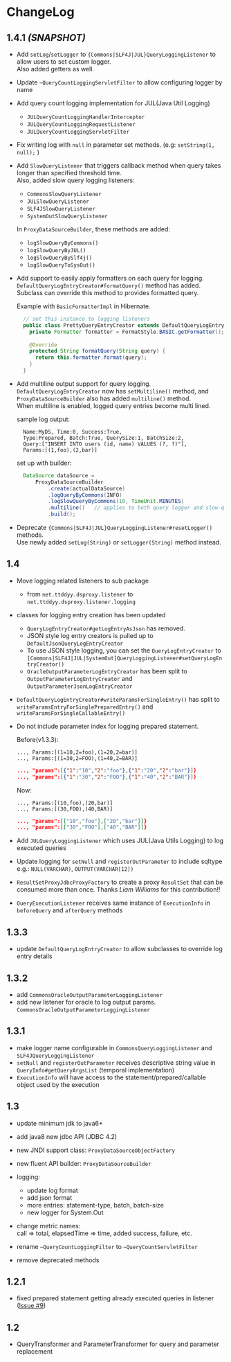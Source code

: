 # ChangeLog

## 1.4.1 _(SNAPSHOT)_

- Add `setLog`/`setLogger` to `{Commons|SLF4J|JUL}QueryLoggingListener` to allow users to set custom logger.  
  Also added getters as well.

- Update `~QueryCountLoggingServletFilter` to allow configuring logger by name

- Add query count logging implementation for JUL(Java Util Logging)
  - `JULQueryCountLoggingHandlerInterceptor`
  - `JULQueryCountLoggingRequestListener`
  - `JULQueryCountLoggingServletFilter`
  
- Fix writing log with `null` in parameter set methods. (e.g: `setString(1, null);` )

- Add `SlowQueryListener` that triggers callback method when query takes longer than specified threshold time.  
  Also, added slow query logging listeners:
  - `CommonsSlowQueryListener`
  - `JULSlowQueryListener`
  - `SLF4JSlowQueryListener`
  - `SystemOutSlowQueryListener`
  
  In `ProxyDataSourceBuilder`, these methods are added:
  - `logSlowQueryByCommons()`
  - `logSlowQueryByJUL()`
  - `logSlowQueryBySlf4j()`
  - `logSlowQueryToSysOut()`
  
- Add support to easily apply formatters on each query for logging.  
  `DefaultQueryLogEntryCreator#formatQuery()` method has added.  
  Subclass can override this method to provides formatted query.  

  Example with `BasicFormatterImpl` in Hibernate.
  ```java
    // set this instance to logging listeners
    public class PrettyQueryEntryCreator extends DefaultQueryLogEntryCreator {
      private Formatter formatter = FormatStyle.BASIC.getFormatter();  // from hibernate
          
      @Override
      protected String formatQuery(String query) {
        return this.formatter.format(query);
      }
    }
  ```

- Add multiline output support for query logging.  
  `DefaultQueryLogEntryCreator` now has `setMultiline()` method, and `ProxyDataSourceBuilder` also has added 
  `multiline()` method.     
  When multiline is enabled, logged query entries become multi lined.  

  sample log output:
  ```
    Name:MyDS, Time:0, Success:True, 
    Type:Prepared, Batch:True, QuerySize:1, BatchSize:2, 
    Query:["INSERT INTO users (id, name) VALUES (?, ?)"], 
    Params:[(1,foo),(2,bar)]
  ```

  set up with builder:
  ```java
    DataSource dataSource = 
        ProxyDataSourceBuilder
            .create(actualDataSource)
            .logQueryByCommons(INFO)
            .logSlowQueryByCommons(10, TimeUnit.MINUTES)
            .multiline()   // applies to both query logger and slow query logger
            .build();
  ```

- Deprecate `{Commons|SLF4J|JUL}QueryLoggingListener#resetLogger()` methods.  
  Use newly added `setLog(String)` or `setLogger(String)` method instead.


## 1.4

- Move logging related listeners to sub package
  - from `net.ttddyy.dsproxy.listener` to `net.ttddyy.dsproxy.listener.logging`

- classes for logging entry creation has been updated
  - `QueryLogEntryCreator#getLogEntryAsJson` has removed.
  - JSON style log entry creators is pulled up to `DefaultJsonQueryLogEntryCreator`
  - To use JSON style logging, you can set the `QueryLogEntryCreator` to `[Commons|SLF4J|JUL|SystemOut]QueryLoggingListener#setQueryLogEntryCreator()`
  - `OracleOutputParameterLogEntryCreator` has been split to `OutputParameterLogEntryCreator` and `OutputParameterJsonLogEntryCreator`

- `DefaultQueryLogEntryCreator#writeParamsForSingleEntry()` has split to `writeParamsEntryForSinglePreparedEntry()` and `writeParamsForSingleCallableEntry()`

- Do not include parameter index for logging prepared statement.

  Before(v1.3.3):

  ```
  ..., Params:[(1=10,2=foo),(1=20,2=bar)]
  ..., Params:[(1=30,2=FOO),(1=40,2=BAR)]
  ```

  ```json
  ..., "params":[{"1":"10","2":"foo"},{"1":"20","2":"bar"}]}
  ..., "params":[{"1":"30","2":"FOO"},{"1":"40","2":"BAR"}]}
  ```

  Now:

  ```
  ..., Params:[(10,foo),(20,bar)]
  ..., Params:[(30,FOO),(40,BAR)]
  ```

  ```json
  ..., "params":[["10","foo"],["20","bar"]]}
  ..., "params":[["30","FOO"],["40","BAR"]]}
  ```

- Add `JULQueryLoggingListener` which uses JUL(Java Utils Logging) to log executed queries

- Update logging for `setNull` and `registerOutParameter` to include sqltype
    e.g.: `NULL(VARCHAR)`, `OUTPUT(VARCHAR[12])`

- `ResultSetProxyJdbcProxyFactory` to create a proxy `ResultSet` that can be consumed more than once.
  Thanks _Liam Williams_ for this contribution!!

- `QueryExecutionListener` receives same instance of `ExecutionInfo` in `beforeQuery` and `afterQuery` methods


## 1.3.3

- update `DefaultQueryLogEntryCreator` to allow subclasses to override log entry details
 
## 1.3.2

- add `CommonsOracleOutputParameterLoggingListener`
- add new listener for oracle to log output params. `CommonsOracleOutputParameterLoggingListener`

## 1.3.1

- make logger name configurable in `CommonsQueryLoggingListener` and `SLF4JQueryLoggingListener`  
- `setNull` and `registerOutParameter` receives descriptive string value in `QueryInfo#getQueryArgsList` (temporal implementation)
- `ExecutionInfo` will have access to the statement/prepared/callable object used by the execution

## 1.3

- update minimum jdk to java6+
- add java8 new jdbc API (JDBC 4.2)
- new JNDI support class: `ProxyDataSourceObjectFactory`
- new fluent API builder: `ProxyDataSourceBuilder`

- logging:
  - update log format
  - add json format
  - more entries:  statement-type, batch, batch-size
  - new logger for System.Out

- change metric names:  
  call => total, elapsedTime => time, added success, failure, etc. 
- rename `~QueryCountLoggingFilter` to `~QueryCountServletFilter`
- remove deprecated methods

## 1.2.1

- fixed prepared statement getting already executed queries in listener ([Issue #9](https://github.com/ttddyy/datasource-proxy/issues/9))


## 1.2

- QueryTransformer and ParameterTransformer for query and parameter replacement
